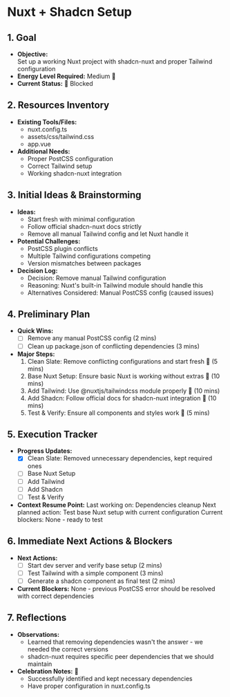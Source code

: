 # Nuxt + Shadcn Setup

## 1. Goal
- **Objective:**  
  Set up a working Nuxt project with shadcn-nuxt and proper Tailwind configuration
- **Energy Level Required:** Medium 🔋
- **Current Status:** 🔴 Blocked

## 2. Resources Inventory
- **Existing Tools/Files:**  
  - nuxt.config.ts
  - assets/css/tailwind.css
  - app.vue
- **Additional Needs:**  
  - Proper PostCSS configuration
  - Correct Tailwind setup
  - Working shadcn-nuxt integration

## 3. Initial Ideas & Brainstorming
- **Ideas:**  
  - Start fresh with minimal configuration
  - Follow official shadcn-nuxt docs strictly
  - Remove all manual Tailwind config and let Nuxt handle it
- **Potential Challenges:**  
  - PostCSS plugin conflicts
  - Multiple Tailwind configurations competing
  - Version mismatches between packages
- **Decision Log:**
  - Decision: Remove manual Tailwind configuration
  - Reasoning: Nuxt's built-in Tailwind module should handle this
  - Alternatives Considered: Manual PostCSS config (caused issues)

## 4. Preliminary Plan
- **Quick Wins:**
  - [ ] Remove any manual PostCSS config (2 mins)
  - [ ] Clean up package.json of conflicting dependencies (3 mins)
- **Major Steps:**  
  1. Clean Slate: Remove conflicting configurations and start fresh 🎯 (5 mins)
  2. Base Nuxt Setup: Ensure basic Nuxt is working without extras 🎯 (10 mins)
  3. Add Tailwind: Use @nuxtjs/tailwindcss module properly 🎯 (10 mins)
  4. Add Shadcn: Follow official docs for shadcn-nuxt integration 🎯 (10 mins)
  5. Test & Verify: Ensure all components and styles work 🎯 (5 mins)

## 5. Execution Tracker
- **Progress Updates:**  
  - [x] Clean Slate: Removed unnecessary dependencies, kept required ones
  - [ ] Base Nuxt Setup
  - [ ] Add Tailwind
  - [ ] Add Shadcn
  - [ ] Test & Verify
- **Context Resume Point:**
  Last working on: Dependencies cleanup
  Next planned action: Test base Nuxt setup with current configuration
  Current blockers: None - ready to test

## 6. Immediate Next Actions & Blockers
- **Next Actions:** 
  - [ ] Start dev server and verify base setup (2 mins)
  - [ ] Test Tailwind with a simple component (3 mins)
  - [ ] Generate a shadcn component as final test (2 mins)
- **Current Blockers:**
  None - previous PostCSS error should be resolved with correct dependencies

## 7. Reflections
- **Observations:**  
  - Learned that removing dependencies wasn't the answer - we needed the correct versions
  - shadcn-nuxt requires specific peer dependencies that we should maintain
- **Celebration Notes:** 🎉
  - Successfully identified and kept necessary dependencies
  - Have proper configuration in nuxt.config.ts 